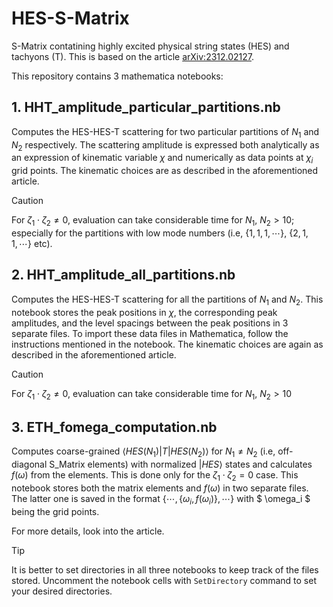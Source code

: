 # HES-S-Matrix
S-Matrix contatining highly excited physical string states (HES) and tachyons (T). This is based on the article [arXiv:2312.02127](https://arxiv.org/abs/2312.02127).

This repository contains 3 mathematica notebooks:

## 1. HHT_amplitude_particular_partitions.nb
Computes the HES-HES-T scattering for two particular partitions of $N_1$ and $N_2$ respectively. The scattering amplitude is expressed both analytically as an expression of kinematic variable $\chi$ and numerically as data points at $\chi_i$ grid points. The kinematic choices are as described in the aforementioned article.
> [!CAUTION]
> For $\zeta_1 \cdot \zeta_2 \neq 0$, evaluation can take considerable time for $`N_1, ~ N_2 > 10`$; especially for the partitions with low mode numbers (i.e, $` \{ 1,1,1,\cdots \}, ~ \{2,1,1,\cdots \} `$ etc).


## 2. HHT_amplitude_all_partitions.nb
Computes the HES-HES-T scattering for all the partitions of $N_1$ and $N_2$. This notebook stores the peak positions in $\chi$, the corresponding peak amplitudes, and the level spacings between the peak positions in 3 separate files. To import these data files in Mathematica, follow the instructions mentioned in the notebook. The kinematic choices are again as described in the aforementioned article.
> [!CAUTION]
> For $`\zeta_1 \cdot \zeta_2 \neq 0`$, evaluation can take considerable time for $`N_1, ~ N_2 > 10`$


## 3. ETH_fomega_computation.nb
Computes coarse-grained $` \langle HES (N_1) | T | HES (N_2) \rangle `$ for $`N_1 \neq N_2`$ (i.e, off-diagonal S_Matrix elements) with normalized $`| HES \rangle`$ states and calculates $`f (\omega)`$ from the elements. This is done only for the $` \zeta_1 \cdot \zeta_2 = 0 `$ case. This notebook stores both the matrix elements and $`f(\omega)`$ in two separate files. The latter one is saved in the format $` \{ \cdots , \{\omega_i, f(\omega_i) \}, \cdots \} `$ with $ \omega_i $ being the grid points.

For more details, look into the article.

> [!TIP]
> It is better to set directories in all three notebooks to keep track of the files stored. Uncomment the notebook cells with `SetDirectory` command to set your desired directories. 
